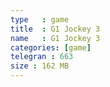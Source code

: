 ```yaml
---
type   : game
title  : G1 Jockey 3
name   : G1 Jockey 3
categories: [game]
telegran : 663
size : 162 MB
---
```



